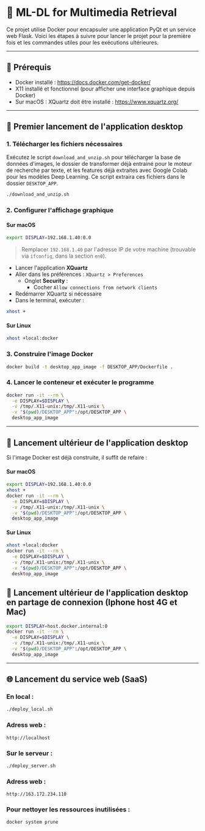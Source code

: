# 🎯 ML-DL for Multimedia Retrieval

Ce projet utilise Docker pour encapsuler une application PyQt et un service web Flask. Voici les étapes à suivre pour lancer le projet pour la première fois et les commandes utiles pour les exécutions ultérieures.

---

## 🧰 Prérequis

- Docker installé : https://docs.docker.com/get-docker/
- X11 installé et fonctionnel (pour afficher une interface graphique depuis Docker)
- Sur macOS : XQuartz doit être installé : https://www.xquartz.org/

---

## 🚀 Premier lancement de l'application desktop

### 1. Télécharger les fichiers nécessaires

Exécutez le script `download_and_unzip.sh` pour télécharger la base de données d'images, le dossier de transformer déjà entrainé pour le moteur de recherche par texte, et les features déjà extraites avec Google Colab pour les modèles Deep Learning. Ce script extraira ces fichiers dans le dossier `DESKTOP_APP`.
   
```bash
./download_and_unzip.sh
```

### 2. Configurer l'affichage graphique

#### Sur macOS
```bash
export DISPLAY=192.168.1.40:0.0
```
> Remplacer `192.168.1.40` par l'adresse IP de votre machine (trouvable via `ifconfig`, dans la section `en0`).

- Lancer l'application **XQuartz**
- Aller dans les préférences : `XQuartz > Preferences`
  - Onglet **Security** :
    - Cocher `Allow connections from network clients`
- Redémarrer XQuartz si nécessaire
- Dans le terminal, exécuter :
```bash
xhost +
```

#### Sur Linux
```bash
xhost +local:docker
```

### 3. Construire l'image Docker

```bash
docker build -t desktop_app_image -f DESKTOP_APP/Dockerfile .
```

### 4. Lancer le conteneur et exécuter le programme

```bash
docker run -it --rm \
  -e DISPLAY=$DISPLAY \
  -v /tmp/.X11-unix:/tmp/.X11-unix \
  -v "$(pwd)/DESKTOP_APP":/opt/DESKTOP_APP \
  desktop_app_image
```

---

## 🔁 Lancement ultérieur de l'application desktop

Si l'image Docker est déjà construite, il suffit de refaire :

#### Sur macOS
```bash
export DISPLAY=192.168.1.40:0.0
xhost +
docker run -it --rm \
  -e DISPLAY=$DISPLAY \
  -v /tmp/.X11-unix:/tmp/.X11-unix \
  -v "$(pwd)/DESKTOP_APP":/opt/DESKTOP_APP \
  desktop_app_image
```

#### Sur Linux
```bash
xhost +local:docker
docker run -it --rm \
  -e DISPLAY=$DISPLAY \
  -v /tmp/.X11-unix:/tmp/.X11-unix \
  -v "$(pwd)/DESKTOP_APP":/opt/DESKTOP_APP \
  desktop_app_image
```

## 🔁 Lancement ultérieur de l'application desktop en partage de connexion (Iphone host 4G et Mac)

```bash
export DISPLAY=host.docker.internal:0
docker run -it --rm \
  -e DISPLAY=$DISPLAY \
  -v /tmp/.X11-unix:/tmp/.X11-unix \
  -v "$(pwd)/DESKTOP_APP":/opt/DESKTOP_APP \
  desktop_app_image
```

---

## 🌐 Lancement du service web (SaaS)

### En local : 

```bash
./deploy_local.sh
```

### Adress web : 

```
http://localhost
```


### Sur le serveur :

```bash
./deploy_server.sh
```

### Adress web : 

```
http://163.172.234.110
```

### Pour nettoyer les ressources inutilisées :

```bash
docker system prune
```